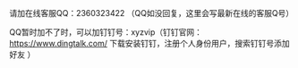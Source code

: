 请加在线客服QQ：2360323422 （QQ如没回复，这里会写最新在线的客服Q号）

QQ暂时加不了时，可以加钉钉号：xyzvip（钉钉官网：https://www.dingtalk.com/  下载安装钉钉，注册个人身份用户，搜索钉钉号添加好友 ）
